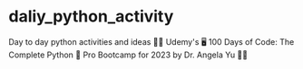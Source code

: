 # daliy_python_activity
Day to day python activities and ideas 🐱‍💻
Udemy's 🖥 100 Days of Code: The Complete Python 🐍 Pro Bootcamp for 2023 by Dr. Angela Yu 👨‍💻 
